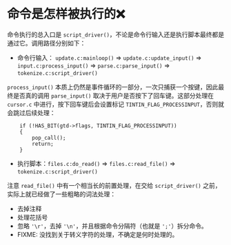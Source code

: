 # 命令是怎样被执行的❌

命令执行的总入口是 `script_driver()`，不论是命令行输入还是执行脚本最终都是通过它。调用路径分别如下：

* 命令行输入： `update.c:mainloop()` => `update.c:update_input()` => `input.c:process_input()` => `parse.c:parse_input()` => `tokenize.c:script_driver()`

`process_input()` 本质上仍然是事件循环的一部分，一次只捕获一个按键，因此最终是否真的调用 `parse_input()` 取决于用户是否按下了回车键。这部分处理在 `cursor.c` 中进行，按下回车键后会设置标记 `TINTIN_FLAG_PROCESSINPUT`，否则就会跳过后续处理：

```
	if (!HAS_BIT(gtd->flags, TINTIN_FLAG_PROCESSINPUT))
	{
		pop_call();
		return;
	}
```

* 执行脚本：`files.c:do_read()` => `files.c:read_file()` => `tokenize.c:script_driver()`

注意 `read_file()` 中有一个相当长的前置处理，在交给 `script_driver()` 之前，实际上就已经做了一些粗略的词法处理：

* 去掉注释
* 处理花括号
* 忽略 `'\r'`，去掉 `'\n'`，并且根据命令分隔符（也就是 `';'`）拆分命令。
* FIXME: 没找到关于转义字符的处理，不确定是何时处理的。
